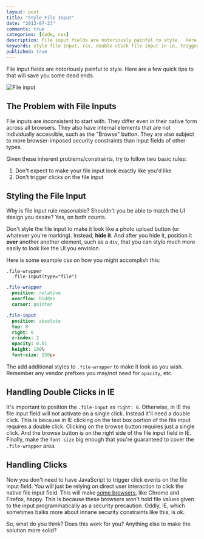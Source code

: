 ```yaml
---
layout: post
title: "Style File Input"
date: "2013-07-23"
comments: true
categories: [Code, css]
description: File input fields are notoriously painful to style.  Here are a few quick tips to that will save you some dead ends.
keywords: style file input, css, double click file input in ie, trigger click on file input
published: true
---
```


File input fields are notoriously painful to style.  Here are a few quick tips to that will save you some dead ends.

![File input](http://i.imgur.com/sm1b2ok.jpg)

<!--more-->

## The Problem with File Inputs

File inputs are inconsistent to start with.  They differ even in their native form across all browsers.  They also have internal elements that are not individually accessible, such as the "Browse" button.  They are also subject to more browser-imposed security constraints than input fields of other types.

Given these inherent problems/constraints, try to follow two basic rules:

1. Don't expect to make your file input look exactly like you'd like
2. Don't trigger clicks on the file input

## Styling the File Input

Why is file input rule reasonable?  Shouldn't you be able to match the UI design you desire?  Yes, on both counts.

Don't style the file input to make it look like a photo upload button (or whatever you're marking).  Instead, **hide it**.  And after you hide it, position it **over** another another element, such as a `div`, that you can style much more easily to look like the UI you envision.

Here is some example css on how you might accomplish this:

```haml fileinput.jade
.file-wrapper
  .file-input(type="file")
```

```sass fileinput.styl
.file-wrapper
  position: relative
  overflow: hidden
  cursor: pointer

.file-input
  position: absolute
  top: 0
  right: 0
  z-index: 2
  opacity: 0.01
  height: 100%
  font-size: 150px
```

The add additional styles to `.file-wrapper` to make it look as you wish.  Remember any vendor prefixes you may/not need for `opacity`, etc.

## Handling Double Clicks in IE

It's important to position the `.file-input` as `right: 0`.  Otherwise, in IE the file input field will not activate on a single click.  Instead it'll need a double click.  This is because in IE clicking on the text box portion of the file input requires a double click.  Clicking on the browse button requires just a single click.  And the browse button is on the right side of the file input field in IE.  Finally, make the `font-size` big enough that you're guaranteed to cover the `.file-wrapper` area.

## Handling Clicks

Now you don't need to have JavaScript to trigger click events on the file input field.  You will just be relying on direct user interaction to click the native file input field.  This will make [some browsers](http://stackoverflow.com/questions/210643/in-javascript-can-i-make-a-click-event-fire-programmatically-for-a-file-input), like Chrome and Firefox, happy.  This is because these browsers won't hold file values given to the input programmatically as a security precaution.  Oddly, IE, which sometimes balks more about innane security constraints like this, is ok.

So, what do you think?  Does this work for you?  Anything else to make the solution more solid?





